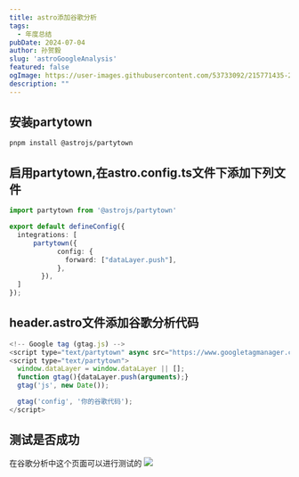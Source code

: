 ```yaml
---
title: astro添加谷歌分析
tags:
  - 年度总结
pubDate: 2024-07-04
author: 孙贺毅
slug: 'astroGoogleAnalysis'
featured: false
ogImage: https://user-images.githubusercontent.com/53733092/215771435-25408246-2309-4f8b-a781-1f3d93bdf0ec.png
description: ""
---
```

## 安装partytown
```shell
pnpm install @astrojs/partytown
```
## 启用partytown,在astro.config.ts文件下添加下列文件
```ts
import partytown from '@astrojs/partytown'

export default defineConfig({
  integrations: [
      partytown({
			config: {
			  forward: ["dataLayer.push"],
			},
		}),
  ]
});
```
## header.astro文件添加谷歌分析代码
```javascript
<!-- Google tag (gtag.js) -->
<script type="text/partytown" async src="https://www.googletagmanager.com/gtag/js?id=G-MZXCQSZ8FT"></script>
<script type="text/partytown">
  window.dataLayer = window.dataLayer || [];
  function gtag(){dataLayer.push(arguments);}
  gtag('js', new Date());

  gtag('config', '你的谷歌代码');
</script>
```
## 测试是否成功
在谷歌分析中这个页面可以进行测试的
![](https://shyblog.oss-cn-beijing.aliyuncs.com/img/PixPin_2024-07-04_12-05-28.png)

